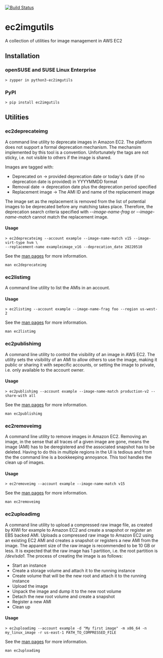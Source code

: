 [![Build Status](https://www.travis-ci.com/SUSE-Enceladus/ec2imgutils.svg?branch=master)](https://www.travis-ci.com/SUSE-Enceladus/ec2imgutils)

ec2imgutils
===========

A collection of utilities for image management in AWS EC2

## Installation

### openSUSE and SUSE Linux Enterprise

```
> zypper in python3-ec2imgutils
```

### PyPI

```
> pip install ec2imgutils
```

## Utilities

### ec2deprecateimg

A command line utility to deprecate images in Amazon EC2. The platform does
not support a formal deprecation mechanism. The mechansim implemented by this
tool is a convention. Unfortunately the tags are not sticky, i.e. not visible
to others if the image is shared.

Images are tagged with:

- Deprecated on -> provided deprecation date or today's date (if no deprecation
 date is provided) in YYYYMMDD format
- Removal date -> deprecation date plus the deprecation period specified
- Replacement image -> The AMI ID and name of the replacement image

The image set as the replacement is removed from the list of potential
images to be deprecated before any matching takes place. Therefore, the
deprecation search criteria specified with _--image-name-frag_ or
_--image-name-match_ cannot match the replacement image.

#### Usage

```
> ec2deprecateimg --account example --image-name-match v15 --image-virt-type hvm \
--replacement-name exampleimage_v16 --deprecation_date 20220510
```

See the [man pages](man/man1/ec2deprecateimg.1) for more information.

```
man ec2deprecateimg
```

### ec2listimg

A command line utility to list the AMIs in an account.

#### Usage

```
> ec2listimg --account example --image-name-frag foo --region us-west-2
```

See the [man pages](man/man1/ec2listimg.1) for more information.

```
man ec2listimg
```

### ec2publishimg

A command line utility to control the visibility of an image in AWS EC2.
The utility sets the visibility of an AMI to allow others to use the
image, making it public or sharing it with sepecific accounts, or setting
the image to private, i.e. only available to the account owner.

#### Usage

```
> ec2publishimg --account example --image-name-match production-v2 --share-with all
```

See the [man pages](man/man1/ec2publishimg.1) for more information.

```
man ec2publishimg
```

### ec2removeimg

A command line utility to remove images in Amazon EC2. Removing an image,
in the sense that all traces of a given image are gone, means the image
(AMI) has to be deregistered and the associated snapshot has to be deleted.
Having to do this in multiple regions in the UI is tedious and from the
the command line is a bookkeeping annoyance. This tool handles the clean up
of images.

#### Usage

```
> ec2removeimg --account example --image-name-match v15
```

See the [man pages](man/man1/ec2uploadimg.1) for more information.

```
man ec2removeimg
```

### ec2uploadimg

A command line utility to upload a compressed raw image file, as created by
KIWI for example to Amazon EC2 and create a snapshot or register an EBS
backed AMI. Uploads a compressed raw image to Amazon EC2 using an
existing EC2 AMI and creates a snapshot or registers a new AMI from the
image. The apparent size of the raw image is recommended to be 10 GB or
less. It is expected that the raw image has 1 partition, i.e. the root
partition is _/dev/sda1._ The process of creating the image is as
follows:

* Start an instance
* Create a storage volume and attach it to the running instance
* Create volume that will be the new root and attach it to the running 
  instance
* Upload the image
* Unpack the image and dump it to the new root volume
* Detach the new root volume and create a snapshot
* Register a new AMI
* Clean up

#### Usage

```
> ec2uploadimg --account example -d "My first image" -m x86_64 -n my_linux_image -r us-east-1 PATH_TO_COMPRESSED_FILE
```

See the [man pages](man/man1/ec2uploadimg.1) for more information.

```
man ec2uploadimg
```
